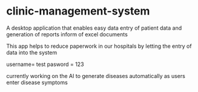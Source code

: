 # clinic-management-system
A desktop application that enables easy data entry of patient data and generation of reports inform of excel documents

This app helps to reduce paperwork in our hospitals by letting the entry of data into the system

username= test
pasword = 123

currently working on the AI to generate diseases automatically as users enter disease symptoms
